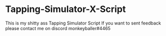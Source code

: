 # Tapping-Simulator-X-Script
This is my shitty ass Tapping Simulator Script
If you want to sent feedback please contact me on discord monkeyballer#4465
